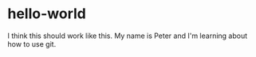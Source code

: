 # hello-world
I think this should work like this. My name is Peter and I'm learning about how to use git.
